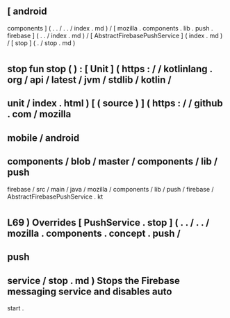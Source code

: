 [
android
-
components
]
(
.
.
/
.
.
/
index
.
md
)
/
[
mozilla
.
components
.
lib
.
push
.
firebase
]
(
.
.
/
index
.
md
)
/
[
AbstractFirebasePushService
]
(
index
.
md
)
/
[
stop
]
(
.
/
stop
.
md
)
#
stop
fun
stop
(
)
:
[
Unit
]
(
https
:
/
/
kotlinlang
.
org
/
api
/
latest
/
jvm
/
stdlib
/
kotlin
/
-
unit
/
index
.
html
)
[
(
source
)
]
(
https
:
/
/
github
.
com
/
mozilla
-
mobile
/
android
-
components
/
blob
/
master
/
components
/
lib
/
push
-
firebase
/
src
/
main
/
java
/
mozilla
/
components
/
lib
/
push
/
firebase
/
AbstractFirebasePushService
.
kt
#
L69
)
Overrides
[
PushService
.
stop
]
(
.
.
/
.
.
/
mozilla
.
components
.
concept
.
push
/
-
push
-
service
/
stop
.
md
)
Stops
the
Firebase
messaging
service
and
disables
auto
-
start
.
